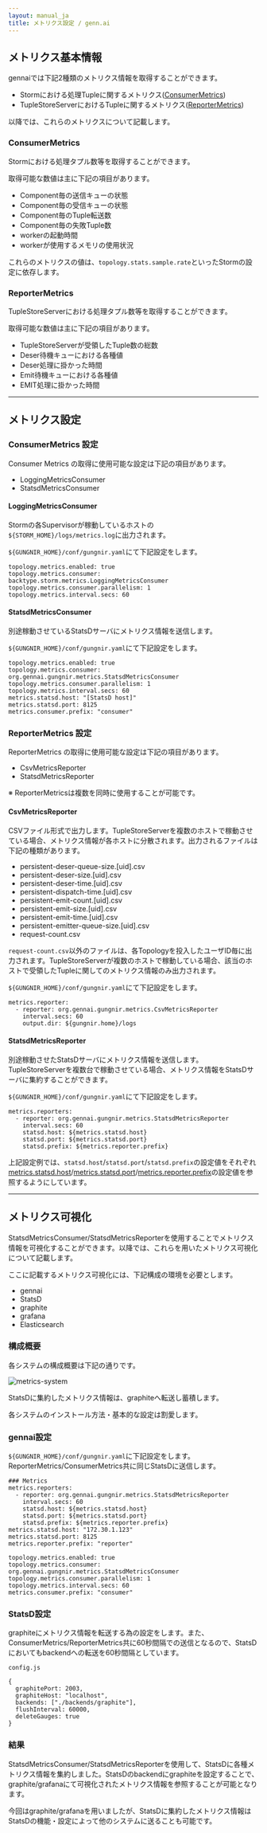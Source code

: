 ```yaml
---
layout: manual_ja
title: メトリクス設定 / genn.ai
---
```


## メトリクス基本情報

gennaiでは下記2種類のメトリクス情報を取得することができます。

* Stormにおける処理Tupleに関するメトリクス([ConsumerMetrics](#consumer))
* TupleStoreServerにおけるTupleに関するメトリクス([ReporterMetrics](#reporter))

以降では、これらのメトリクスについて記載します。

### ConsumerMetrics <a name="consumer" class="anchor"></a>

Stormにおける処理タプル数等を取得することができます。

取得可能な数値は主に下記の項目があります。

* Component毎の送信キューの状態
* Component毎の受信キューの状態
* Component毎のTuple転送数
* Component毎の失敗Tuple数
* workerの起動時間
* workerが使用するメモリの使用状況

これらのメトリクスの値は、`topology.stats.sample.rate`といったStormの設定に依存します。

### ReporterMetrics <a name="reporter" class="anchor"></a>

TupleStoreServerにおける処理タプル数等を取得することができます。

取得可能な数値は主に下記の項目があります。

* TupleStoreServerが受領したTuple数の総数
* Deser待機キューにおける各種値
* Deser処理に掛かった時間
* Emit待機キューにおける各種値
* EMIT処理に掛かった時間

----

## メトリクス設定

### ConsumerMetrics 設定

Consumer Metrics の取得に使用可能な設定は下記の項目があります。

* LoggingMetricsConsumer
* StatsdMetricsConsumer

#### LoggingMetricsConsumer

Stormの各Supervisorが稼動しているホストの`${STORM_HOME}/logs/metrics.log`に出力されます。

`${GUNGNIR_HOME}/conf/gungnir.yaml`にて下記設定をします。

    topology.metrics.enabled: true
    topology.metrics.consumer: backtype.storm.metrics.LoggingMetricsConsumer
    topology.metrics.consumer.parallelism: 1
    topology.metrics.interval.secs: 60

#### StatsdMetricsConsumer

別途稼動させているStatsDサーバにメトリクス情報を送信します。

`${GUNGNIR_HOME}/conf/gungnir.yaml`にて下記設定をします。

    topology.metrics.enabled: true
    topology.metrics.consumer: org.gennai.gungnir.metrics.StatsdMetricsConsumer
    topology.metrics.consumer.parallelism: 1
    topology.metrics.interval.secs: 60
    metrics.statsd.host: "[StatsD host]"
    metrics.statsd.port: 8125
    metrics.consumer.prefix: "consumer"

### ReporterMetrics 設定

ReporterMetrics の取得に使用可能な設定は下記の項目があります。

* CsvMetricsReporter
* StatsdMetricsReporter

※ ReporterMetricsは複数を同時に使用することが可能です。

#### CsvMetricsReporter

CSVファイル形式で出力します。TupleStoreServerを複数のホストで稼動させている場合、メトリクス情報が各ホストに分散されます。出力されるファイルは下記の種類があります。

* persistent-deser-queue-size.[uid].csv
* persistent-deser-size.[uid].csv
* persistent-deser-time.[uid].csv
* persistent-dispatch-time.[uid].csv
* persistent-emit-count.[uid].csv
* persistent-emit-size.[uid].csv
* persistent-emit-time.[uid].csv
* persistent-emitter-queue-size.[uid].csv
* request-count.csv

`request-count.csv`以外のファイルは、各Topologyを投入したユーザID毎に出力されます。TupleStoreServerが複数のホストで稼動している場合、該当のホストで受領したTupleに関してのメトリクス情報のみ出力されます。

`${GUNGNIR_HOME}/conf/gungnir.yaml`にて下記設定をします。

    metrics.reporter:
      - reporter: org.gennai.gungnir.metrics.CsvMetricsReporter
        interval.secs: 60
        output.dir: ${gungnir.home}/logs

#### StatsdMetricsReporter

別途稼動させたStatsDサーバにメトリクス情報を送信します。TupleStoreServerを複数台で稼動させている場合、メトリクス情報をStatsDサーバに集約することができます。

`${GUNGNIR_HOME}/conf/gungnir.yaml`にて下記設定をします。

    metrics.reporters:
      - reporter: org.gennai.gungnir.metrics.StatsdMetricsReporter
        interval.secs: 60
        statsd.host: ${metrics.statsd.host}
        statsd.port: ${metrics.statsd.port}
        statsd.prefix: ${metrics.reporter.prefix}

上記設定例では、`statsd.host`/`statsd.port`/`statsd.prefix`の設定値をそれぞれ[metrics.statsd.host](/ja/config.html#s.metrics.statsd.host)/[metrics.statsd.port](/ja/config.html#s.metrics.statsd.port)/[metrics.reporter.prefix](/ja/config.html#s.metrics.reporter.prefix)の設定値を参照するようにしています。

----

## メトリクス可視化

StatsdMetricsConsumer/StatsdMetricsReporterを使用することでメトリクス情報を可視化することができます。以降では、これらを用いたメトリクス可視化について記載します。

ここに記載するメトリクス可視化には、下記構成の環境を必要とします。

* gennai
* StatsD
* graphite
* grafana
* Elasticsearch

### 構成概要

各システムの構成概要は下記の通りです。

![metrics-system](/img/metrics-system.png)

StatsDに集約したメトリクス情報は、graphiteへ転送し蓄積します。

各システムのインストール方法・基本的な設定は割愛します。

### gennai設定

`${GUNGNIR_HOME}/conf/gungnir.yaml`に下記設定をします。ReporterMetrics/ConsumerMetrics共に同じStatsDに送信します。

    ### Metrics
    metrics.reporters:
      - reporter: org.gennai.gungnir.metrics.StatsdMetricsReporter
        interval.secs: 60
        statsd.host: ${metrics.statsd.host}
        statsd.port: ${metrics.statsd.port}
        statsd.prefix: ${metrics.reporter.prefix}
    metrics.statsd.host: "172.30.1.123"
    metrics.statsd.port: 8125
    metrics.reporter.prefix: "reporter"
    
    topology.metrics.enabled: true
    topology.metrics.consumer: org.gennai.gungnir.metrics.StatsdMetricsConsumer
    topology.metrics.consumer.parallelism: 1
    topology.metrics.interval.secs: 60
    metrics.consumer.prefix: "consumer"

### StatsD設定

graphiteにメトリクス情報を転送する為の設定をします。また、ConsumerMetrics/ReporterMetrics共に60秒間隔での送信となるので、StatsDにおいてもbackendへの転送を60秒間隔としています。

`config.js`

    {
      graphitePort: 2003,
      graphiteHost: "localhost",
      backends: ["./backends/graphite"],
      flushInterval: 60000,
      deleteGauges: true
    }

### 結果

StatsdMetricsConsumer/StatsdMetricsReporterを使用して、StatsDに各種メトリクス情報を集約しました。StatsDのbackendにgraphiteを設定することで、graphite/grafanaにて可視化されたメトリクス情報を参照することが可能となります。

今回はgraphite/grafanaを用いましたが、StatsDに集約したメトリクス情報はStatsDの機能・設定によって他のシステムに送ることも可能です。
